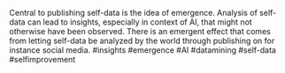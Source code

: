 Central to publishing self-data is the idea of emergence. Analysis of self-data can lead to insights, especially in context of AI, that might not otherwise have been observed. There is an emergent effect that comes from letting self-data be analyzed by the world through publishing on for instance social media. 
#insights #emergence #AI #datamining #self-data #selfimprovement


